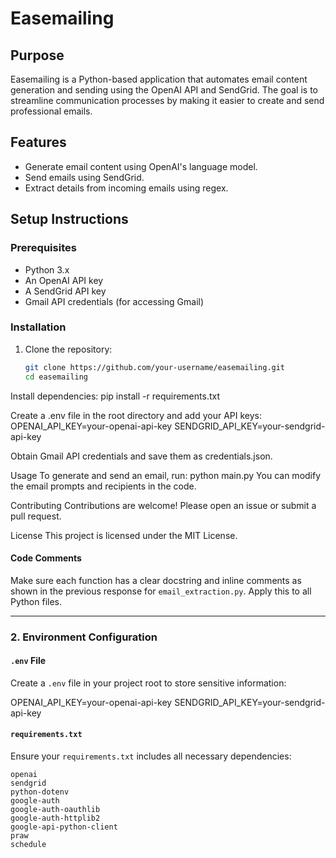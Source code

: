 # Easemailing

## Purpose
Easemailing is a Python-based application that automates email content generation and sending using the OpenAI API and SendGrid. The goal is to streamline communication processes by making it easier to create and send professional emails.

## Features
- Generate email content using OpenAI's language model.
- Send emails using SendGrid.
- Extract details from incoming emails using regex.

## Setup Instructions

### Prerequisites
- Python 3.x
- An OpenAI API key
- A SendGrid API key
- Gmail API credentials (for accessing Gmail)

### Installation
1. Clone the repository:
   ```bash
   git clone https://github.com/your-username/easemailing.git
   cd easemailing

Install dependencies:
pip install -r requirements.txt

Create a .env file in the root directory and add your API keys:
OPENAI_API_KEY=your-openai-api-key
SENDGRID_API_KEY=your-sendgrid-api-key

Obtain Gmail API credentials and save them as credentials.json.

Usage
To generate and send an email, run:
python main.py
You can modify the email prompts and recipients in the code.

Contributing
Contributions are welcome! Please open an issue or submit a pull request.

License
This project is licensed under the MIT License.

#### Code Comments
Make sure each function has a clear docstring and inline comments as shown in the previous response for `email_extraction.py`. Apply this to all Python files.

---

### 2. Environment Configuration

#### `.env` File
Create a `.env` file in your project root to store sensitive information:

OPENAI_API_KEY=your-openai-api-key SENDGRID_API_KEY=your-sendgrid-api-key


#### `requirements.txt`
Ensure your `requirements.txt` includes all necessary dependencies:
```plaintext
openai
sendgrid
python-dotenv
google-auth
google-auth-oauthlib
google-auth-httplib2
google-api-python-client
praw
schedule





